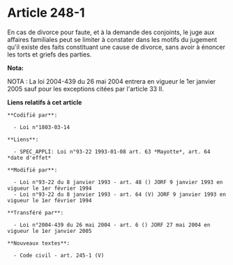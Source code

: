 # Article 248-1

En cas de divorce pour faute, et à la demande des conjoints, le juge aux affaires familiales peut se limiter à constater dans
les motifs du jugement qu'il existe des faits constituant une cause de divorce, sans avoir à énoncer les torts et griefs des
parties.

**Nota:**

NOTA : La loi 2004-439 du 26 mai 2004 entrera en vigueur le 1er janvier 2005 sauf pour les exceptions citées par l'article 33
II.

**Liens relatifs à cet article**

	**Codifié par**:

	  - Loi n°1803-03-14

	**Liens**:

	  - SPEC_APPLI: Loi n°93-22 1993-01-08 art. 63 *Mayotte*, art. 64 *date d'effet*

	**Modifié par**:

	  - Loi n°93-22 du 8 janvier 1993 - art. 48 () JORF 9 janvier 1993 en vigueur le 1er février 1994
	  - Loi n°93-22 du 8 janvier 1993 - art. 64 (V) JORF 9 janvier 1993 en vigueur le 1er février 1994

	**Transféré par**:

	  - Loi n°2004-439 du 26 mai 2004 - art. 6 () JORF 27 mai 2004 en vigueur le 1er janvier 2005

	**Nouveaux textes**:

	  - Code civil - art. 245-1 (V)

